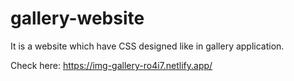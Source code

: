 # gallery-website

It is a website which have CSS designed like in gallery application.

Check here: https://img-gallery-ro4i7.netlify.app/
